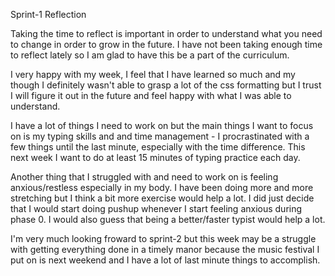 Sprint-1 Reflection

Taking the time to reflect is important in order to understand what you need to change in order to grow in the future. I have not been taking enough time to reflect lately so I am glad to have this be a part of the curriculum.

I very happy with my week, I feel that I have learned so much and my though I definitely wasn't able to grasp a lot of the css formatting but I trust I will figure it out in the future and feel happy with what I was able to understand.

I have a lot of things I need to work on but the main things I want to focus on is my typing skills and and time management - I procrastinated with a few things until the last minute, especially with the time difference. This next week I want to do at least 15 minutes of typing practice each day.

Another thing that I struggled with and need to work on is feeling anxious/restless especially in my body. I have been doing more and more stretching but I think a bit more exercise would help a lot. I did just decide that I would start doing pushup whenever I start feeling anxious during phase 0. I would also guess that being a better/faster typist would help a lot.

I'm very much looking froward to sprint-2 but this week may be a struggle with getting everything done in a timely manor because the music festival I put on is next weekend and I have a lot of last minute things to accomplish.
